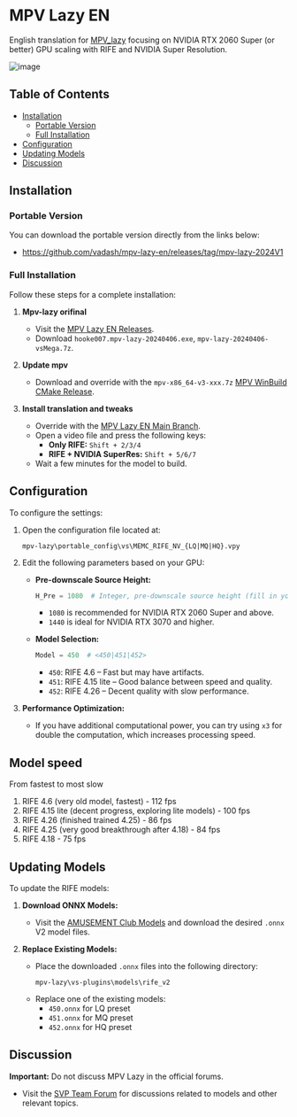 # MPV Lazy EN

English translation for [MPV_lazy](https://github.com/hooke007/MPV_lazy) focusing on NVIDIA RTX 2060 Super (or better) GPU scaling with RIFE and NVIDIA Super Resolution.

![image](https://github.com/user-attachments/assets/2cb3e22c-e60f-461a-ad5a-51a78a52af4b)

## Table of Contents

- [Installation](#installation)
  - [Portable Version](#portable-version)
  - [Full Installation](#full-installation)
- [Configuration](#configuration)
- [Updating Models](#updating-models)
- [Discussion](#discussion)

## Installation

### Portable Version

You can download the portable version directly from the links below:

- https://github.com/vadash/mpv-lazy-en/releases/tag/mpv-lazy-2024V1

### Full Installation

Follow these steps for a complete installation:

1. **Mpv-lazy orifinal**
   - Visit the [MPV Lazy EN Releases](https://github.com/hooke007/MPV_lazy/releases/tag/20240406).
   - Download `hooke007.mpv-lazy-20240406.exe`, `mpv-lazy-20240406-vsMega.7z`.

2. **Update mpv**
   - Download and override with the `mpv-x86_64-v3-xxx.7z` [MPV WinBuild CMake Release](https://github.com/shinchiro/mpv-winbuild-cmake/releases).

3. **Install translation and tweaks**
   - Override with the [MPV Lazy EN Main Branch](https://github.com/vadash/mpv-lazy-en/archive/refs/heads/main.zip).
   - Open a video file and press the following keys:
     - **Only RIFE:** `Shift + 2/3/4`
     - **RIFE + NVIDIA SuperRes:** `Shift + 5/6/7`
   - Wait a few minutes for the model to build.

## Configuration

To configure the settings:

1. Open the configuration file located at:
   ```
   mpv-lazy\portable_config\vs\MEMC_RIFE_NV_{LQ|MQ|HQ}.vpy
   ```

2. Edit the following parameters based on your GPU:

   - **Pre-downscale Source Height:**
     ```python
     H_Pre = 1080  # Integer, pre-downscale source height (fill in your display height)
     ```
     - `1080` is recommended for NVIDIA RTX 2060 Super and above.
     - `1440` is ideal for NVIDIA RTX 3070 and higher.

   - **Model Selection:**
     ```python
     Model = 450  # <450|451|452>
     ```
     - `450`: RIFE 4.6 – Fast but may have artifacts.
     - `451`: RIFE 4.15 lite – Good balance between speed and quality.
     - `452`: RIFE 4.26 – Decent quality with slow performance.

3. **Performance Optimization:**
   - If you have additional computational power, you can try using `x3` for double the computation, which increases processing speed.

## Model speed

From fastest to most slow

1. RIFE 4.6 (very old model, fastest) - 112 fps
2. RIFE 4.15 lite (decent progress, exploring lite models) - 100 fps
3. RIFE 4.26 (finished trained 4.25) - 86 fps
4. RIFE 4.25 (very good breakthrough after 4.18) - 84 fps
5. RIFE 4.18 - 75 fps

## Updating Models

To update the RIFE models:

1. **Download ONNX Models:**
   - Visit the [AMUSEMENT Club Models](https://github.com/AmusementClub/vs-mlrt/releases/tag/external-models) and download the desired `.onnx` V2 model files.

2. **Replace Existing Models:**
   - Place the downloaded `.onnx` files into the following directory:
     ```
     mpv-lazy\vs-plugins\models\rife_v2
     ```
   - Replace one of the existing models:
     - `450.onnx` for LQ preset
     - `451.onnx` for MQ preset
     - `452.onnx` for HQ preset

## Discussion

**Important:** Do not discuss MPV Lazy in the official forums.

- Visit the [SVP Team Forum](https://www.svp-team.com/forum/viewtopic.php?id=6281) for discussions related to models and other relevant topics.
